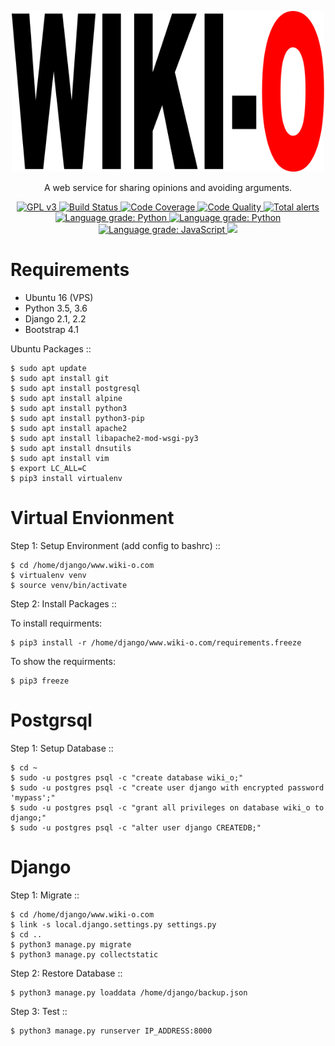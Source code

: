 <!-- __      __    __               ___
    /  \    /  \__|  | _ __        /   \
    \   \/\/   /  |  |/ /  |  __  |  |  |
     \        /|  |    <|  | |__| |  |  |
      \__/\__/ |__|__|__\__|       \___/

Copyright (C) 2018 Wiki-O, Frank Imeson

This source code is licensed under the GPL license found in the
LICENSE.md file in the root directory of this source tree.
-->

<p align="center">
    <img
    src="docs/images/logo.svg"
    width="500px;">
</p>
<p align="center">
    A web service for sharing opinions and avoiding arguments.
</p>
<p align="center">
    <a href="LICENSE.md">
        <img alt="GPL v3" src="https://img.shields.io/badge/License-GPLv3-blue.svg" style="max-width:100%;"/>
    </a>
    <a href="https://travis-ci.com/github/www-wiki-o-com/www-wiki-o-com">
        <img alt="Build Status" src="https://travis-ci.org/www-wiki-o-com/www-wiki-o-com.png?branch=master" style="max-width:100%;"/>
    </a>
    <a href="https://codecov.io/gh/www-wiki-o-com/www-wiki-o-com">
        <img alt="Code Coverage" src="https://codecov.io/gh/www-wiki-o-com/www-wiki-o-com/branch/master/graph/badge.svg" style="max-width:100%;"/>
    </a>
    <!-- <a href="https://codeclimate.com/github/www-wiki-o-com/www-wiki-o-com/maintainability">
        <img src="https://api.codeclimate.com/v1/badges/0262c54df6ffeaf33973/maintainability" />
    </a> -->
    <a href="https://scrutinizer-ci.com/g/www-wiki-o-com/www-wiki-o-com/?branch=master">
        <img alt="Code Quality" src="https://scrutinizer-ci.com/g/www-wiki-o-com/www-wiki-o-com/badges/quality-score.png?b=master" />
    </a>
    <a href="https://lgtm.com/projects/g/www-wiki-o-com/www-wiki-o-com/alerts/">
        <img alt="Total alerts" src="https://img.shields.io/lgtm/alerts/g/www-wiki-o-com/www-wiki-o-com.svg?logo=lgtm&logoWidth=18"/>
    </a>
    <a href="https://lgtm.com/projects/g/www-wiki-o-com/www-wiki-o-com/context:python">
        <img alt="Language grade: Python" src="https://img.shields.io/lgtm/grade/python/g/www-wiki-o-com/www-wiki-o-com.svg?logo=lgtm&logoWidth=18"/>
    </a>
    <a href="https://lgtm.com/projects/g/www-wiki-o-com/www-wiki-o-com/context:python">
        <img alt="Language grade: Python" src="https://img.shields.io/lgtm/grade/python/g/www-wiki-o-com/www-wiki-o-com.svg?logo=lgtm&logoWidth=18"/>
    </a>
    <a href="https://lgtm.com/projects/g/www-wiki-o-com/www-wiki-o-com/context:javascript">
        <img alt="Language grade: JavaScript" src="https://img.shields.io/lgtm/grade/javascript/g/www-wiki-o-com/www-wiki-o-com.svg?logo=lgtm&logoWidth=18"/>
    </a>
    <img src="https://img.shields.io/website?url=http%3A%2F%2Fwiki-o.com" />
</p>

# Requirements

- Ubuntu 16 (VPS)
- Python 3.5, 3.6
- Django 2.1, 2.2
- Bootstrap 4.1

Ubuntu Packages
::

    $ sudo apt update
    $ sudo apt install git
    $ sudo apt install postgresql
    $ sudo apt install alpine
    $ sudo apt install python3
    $ sudo apt install python3-pip
    $ sudo apt install apache2
    $ sudo apt install libapache2-mod-wsgi-py3
    $ sudo apt install dnsutils
    $ sudo apt install vim
    $ export LC_ALL=C
    $ pip3 install virtualenv

# Virtual Envionment

Step 1: Setup Environment (add config to bashrc)
::

    $ cd /home/django/www.wiki-o.com
    $ virtualenv venv
    $ source venv/bin/activate

Step 2: Install Packages
::

To install requirments:

    $ pip3 install -r /home/django/www.wiki-o.com/requirements.freeze

To show the requirments:

    $ pip3 freeze

# Postgrsql

Step 1: Setup Database
::

    $ cd ~
    $ sudo -u postgres psql -c "create database wiki_o;"
    $ sudo -u postgres psql -c "create user django with encrypted password 'mypass';"
    $ sudo -u postgres psql -c "grant all privileges on database wiki_o to django;"
    $ sudo -u postgres psql -c "alter user django CREATEDB;"

# Django

Step 1: Migrate
::

    $ cd /home/django/www.wiki-o.com
    $ link -s local.django.settings.py settings.py
    $ cd ..
    $ python3 manage.py migrate
    $ python3 manage.py collectstatic

Step 2: Restore Database
::

    $ python3 manage.py loaddata /home/django/backup.json

Step 3: Test
::

    $ python3 manage.py runserver IP_ADDRESS:8000
